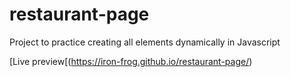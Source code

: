 # restaurant-page
Project to practice creating all elements dynamically in Javascript

[Live preview[(https://iron-frog.github.io/restaurant-page/)

